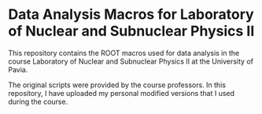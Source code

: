 # Data Analysis Macros for Laboratory of Nuclear and Subnuclear Physics II

This repository contains the ROOT macros used for data analysis in the course Laboratory of Nuclear and Subnuclear Physics II at the University of Pavia.

The original scripts were provided by the course professors. In this repository, I have uploaded my personal modified versions that I used during the course.
